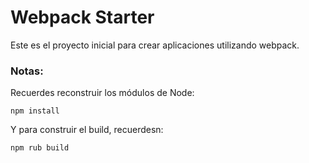 # Webpack Starter

Este es el proyecto inicial para crear aplicaciones utilizando 
webpack.

### Notas:
Recuerdes reconstruir los módulos de Node:

```
npm install
```

Y para construir el build, recuerdesn:

```
npm rub build
```


